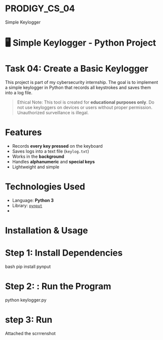 # PRODIGY_CS_04
Simple Keylogger

# 🖥 Simple Keylogger - Python Project

# Task 04: Create a Basic Keylogger

This project is part of my cybersecurity internship. The goal is to implement a simple keylogger in Python that records all keystrokes and saves them into a log file.

> Ethical Note: This tool is created for **educational purposes only**. Do not use keyloggers on devices or users without proper permission. Unauthorized surveillance is illegal.

# Features

- Records **every key pressed** on the keyboard
- Saves logs into a text file (`keylog.txt`)
- Works in the **background**
- Handles **alphanumeric** and **special keys**
- Lightweight and simple

# Technologies Used

- Language: **Python 3**
- Library: [`pynput`](https://pypi.org/project/pynput/)
- 
# Installation & Usage

#  Step 1: Install Dependencies
  bash
pip install pynput

# Step 2: : Run the Program
  python keylogger.py

# step 3: Run 
Attached the scrrrenshot





